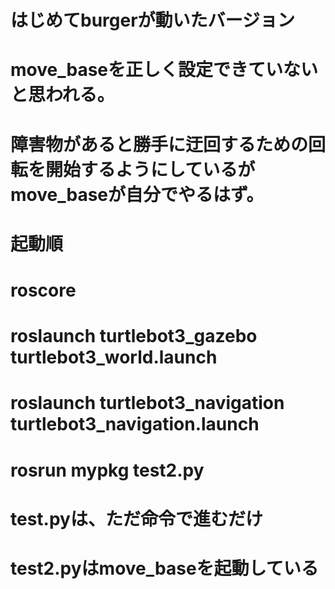 # はじめてburgerが動いたバージョン
# move_baseを正しく設定できていないと思われる。
# 障害物があると勝手に迂回するための回転を開始するようにしているがmove_baseが自分でやるはず。
# 
# 起動順
# roscore
# roslaunch turtlebot3_gazebo turtlebot3_world.launch
# roslaunch turtlebot3_navigation turtlebot3_navigation.launch
# rosrun mypkg test2.py
# 
# 
# test.pyは、ただ命令で進むだけ
# test2.pyはmove_baseを起動している
